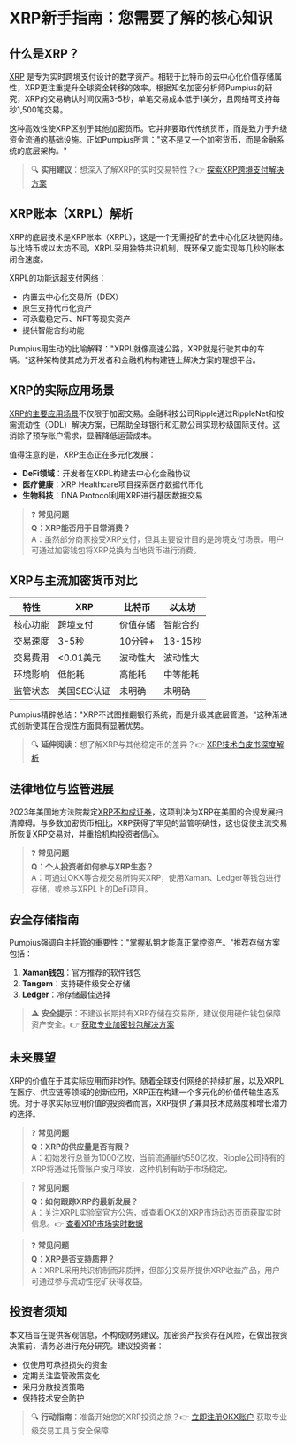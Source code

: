 # XRP新手指南：您需要了解的核心知识

## 什么是XRP？

[XRP](https://bit.ly/okx_welcome) 是专为实时跨境支付设计的数字资产。相较于比特币的去中心化价值存储属性，XRP更注重提升全球资金转移的效率。根据知名加密分析师Pumpius的研究，XRP的交易确认时间仅需3-5秒，单笔交易成本低于1美分，且网络可支持每秒1,500笔交易。

这种高效性使XRP区别于其他加密货币。它并非要取代传统货币，而是致力于升级资金流通的基础设施。正如Pumpius所言："这不是又一个加密货币，而是金融系统的底层架构。"

> 🔍 **实用建议**：想深入了解XRP的实时交易特性？👉 [探索XRP跨境支付解决方案](https://bit.ly/okx_welcome)

## XRP账本（XRPL）解析

XRP的底层技术是XRP账本（XRPL），这是一个无需挖矿的去中心化区块链网络。与比特币或以太坊不同，XRPL采用独特共识机制，既环保又能实现每几秒的账本闭合速度。

XRPL的功能远超支付网络：
- 内置去中心化交易所（DEX）
- 原生支持代币化资产
- 可承载稳定币、NFT等现实资产
- 提供智能合约功能

Pumpius用生动的比喻解释："XRPL就像高速公路，XRP就是行驶其中的车辆。"这种架构使其成为开发者和金融机构构建链上解决方案的理想平台。

## XRP的实际应用场景

[XRP的主要应用场景](https://bit.ly/okx_welcome)不仅限于加密交易。金融科技公司Ripple通过RippleNet和按需流动性（ODL）解决方案，已帮助全球银行和汇款公司实现秒级国际支付。这消除了预存账户需求，显著降低运营成本。

值得注意的是，XRP生态正在多元化发展：
- **DeFi领域**：开发者在XRPL构建去中心化金融协议
- **医疗健康**：XRP Healthcare项目探索医疗数据代币化
- **生物科技**：DNA Protocol利用XRP进行基因数据交易

> ❓ **常见问题**  
**Q：XRP能否用于日常消费？**  
A：虽然部分商家接受XRP支付，但其主要设计目的是跨境支付场景。用户可通过加密钱包将XRP兑换为当地货币进行消费。

## XRP与主流加密货币对比

| 特性          | XRP             | 比特币          | 以太坊          |
|---------------|-----------------|-----------------|-----------------|
| 核心功能      | 跨境支付        | 价值存储        | 智能合约        |
| 交易速度      | 3-5秒           | 10分钟+         | 13-15秒         |
| 交易费用      | <0.01美元       | 波动性大        | 波动性大        |
| 环境影响      | 低能耗          | 高能耗          | 中等能耗        |
| 监管状态      | 美国SEC认证     | 未明确          | 未明确          |

Pumpius精辟总结："XRP不试图推翻银行系统，而是升级其底层管道。"这种渐进式创新使其在合规性方面具有显著优势。

> 🔍 **延伸阅读**：想了解XRP与其他稳定币的差异？👉 [XRP技术白皮书深度解析](https://bit.ly/okx_welcome)

## 法律地位与监管进展

2023年美国地方法院裁定[XRP不构成证券](https://bit.ly/okx_welcome)，这项判决为XRP在美国的合规发展扫清障碍。与多数加密货币相比，XRP获得了罕见的监管明确性，这也促使主流交易所恢复XRP交易对，并重拾机构投资者信心。

> ❓ **常见问题**  
**Q：个人投资者如何参与XRP生态？**  
A：可通过OKX等合规交易所购买XRP，使用Xaman、Ledger等钱包进行存储，或参与XRPL上的DeFi项目。

## 安全存储指南

Pumpius强调自主托管的重要性："掌握私钥才能真正掌控资产。"推荐存储方案包括：
1. **Xaman钱包**：官方推荐的软件钱包
2. **Tangem**：支持硬件级安全存储
3. **Ledger**：冷存储最佳选择

> ⚠️ **安全提示**：不建议长期持有XRP存储在交易所，建议使用硬件钱包保障资产安全。👉 [获取专业加密钱包解决方案](https://bit.ly/okx_welcome)

## 未来展望

XRP的价值在于其实际应用而非炒作。随着全球支付网络的持续扩展，以及XRPL在医疗、供应链等领域的创新应用，XRP正在构建一个多元化的价值传输生态系统。对于寻求实际应用价值的投资者而言，XRP提供了兼具技术成熟度和增长潜力的选择。

> ❓ **常见问题**  
**Q：XRP的供应量是否有限？**  
A：初始发行总量为1000亿枚，当前流通量约550亿枚。Ripple公司持有的XRP将通过托管账户按月释放，这种机制有助于市场稳定。

> ❓ **常见问题**  
**Q：如何跟踪XRP的最新发展？**  
A：关注XRPL实验室官方公告，或查看OKX的XRP市场动态页面获取实时信息。👉 [查看XRP市场实时数据](https://bit.ly/okx_welcome)

> ❓ **常见问题**  
**Q：XRP是否支持质押？**  
A：XRPL采用共识机制而非质押，但部分交易所提供XRP收益产品，用户可通过参与流动性挖矿获得收益。

## 投资者须知

本文档旨在提供客观信息，不构成财务建议。加密资产投资存在风险，在做出投资决策前，请务必进行充分研究。建议投资者：
- 仅使用可承担损失的资金
- 定期关注监管政策变化
- 采用分散投资策略
- 保持技术安全防护

> 🔍 **行动指南**：准备开始您的XRP投资之旅？👉 [立即注册OKX账户](https://bit.ly/okx_welcome) 获取专业级交易工具与安全保障